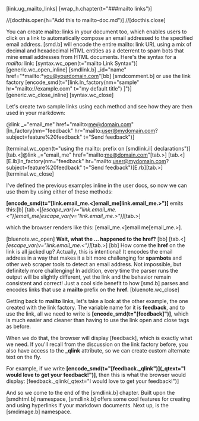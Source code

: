 [link.ug_mailto_links]
[wrap_h.chapter(t="###mailto links")]

//[docthis.open(h="Add this to mailto-doc.md")]
//[docthis.close]

You can create mailto: links in your document too, which enables users to click on a link to automatically compose an email addressed to the specified email address. [smd.b] will encode the entire mailto: link URL using a mix of decimal and hexadecimal HTML entities as a deterrent to spam bots that mine email addresses from HTML documents. Here's the syntax for a *mailto:* link:
[syntax.wc_open(t="mailto Link Syntax")]
    [generic.wc_open_inline]
        [smdlink.b] _id="name" href="*mailto:*you@yourdomain.com"[bb]
        [smdcomment.b] or use the link factory
        [encode_smd(t="[link.ln_factory(nm=\"sample\" hr=\"mailto://example.com\" t=\"my default title\") ]")]
    [generic.wc_close_inline]
[syntax.wc_close]

Let's create two sample links using each method and see how they are then used in your markdown:

@link _="email_me" href="mailto:me@domain.com"
[ln_factory(nm="feedback" hr="mailto:user@mydomain.com?subject=feature%20feedback" t="Send feedback")]

[terminal.wc_open(t="using the mailto: prefix on [smdlink.il] declarations")]
    [tab.<]@link _="email_me" href="mailto:me@domain.com"[tab.>]
    [tab.<][E.lb]ln_factory(nm="feedback" hr="mailto:user@mydomain.com?subject=feature%20feedback" t="Send feedback")[E.rb][tab.>]
[terminal.wc_close]

I've defined the previous examples inline in the user docs, so now we can use them by using either of these methods:

**[encode_smd(t="[link.email_me.<]email_me[link.email_me.>")]** emits this:[b]
[tab.<]*[escape_var(v="link.email_me.<")]*email_me*[escape_var(v="link.email_me.>")]*[tab.>]

which the browser renders like this: [email_me.<]email me[email_me.>].

[bluenote.wc_open]
**Wait, what the ... happened to the href?**
[bb]
[tab.<]*[escape_var(v="link.email_me.<")]*[tab.>]
[bb]
How come the **href** on the link is all jacked up? Actually, this is intentional! It encodes the email address in a way that makes it a bit more challenging for **spambots** and other web scraper tools to detect an email address. Not impossible, but definitely more challenging! In addition, every time the parser runs the output will be slightly different, yet the link and the behavior remain consistent and correct! Just a cool side benefit to how [smd.b] parses and encodes links that use a **mailto** prefix on the **href**.
[bluenote.wc_close]

Getting back to **mailto** links, let's take a look at the other example, the one created with the link factory. The variable name for it is **feedback**, and to use the link, all we need to write is **[encode_smd(t="[feedback]")]**, which is much easier and cleaner than having to use the link open and close tags as before.

When we do that, the browser will display [feedback], which is exactly what we need. If you'll recall from the discussion on the link factory before, you also have access to the **_qlink** attribute, so we can create custom alternate text on the fly. 

For example, if we write **[encode_smd(t="[feedback._qlink")](_qtext="I would love to get your feedback!")]**, then this is what the browser would display: [feedback._qlink(_qtext="I would love to get your feedback!")]

And so we come to the end of the [smdlink.b] chapter. Built upon the [smdhtml.b] namespace, [smdlink.b] offers some cool features for creating and using hyperlinks if your markdown documents. Next up, is the [smdimage.b] namespace.
